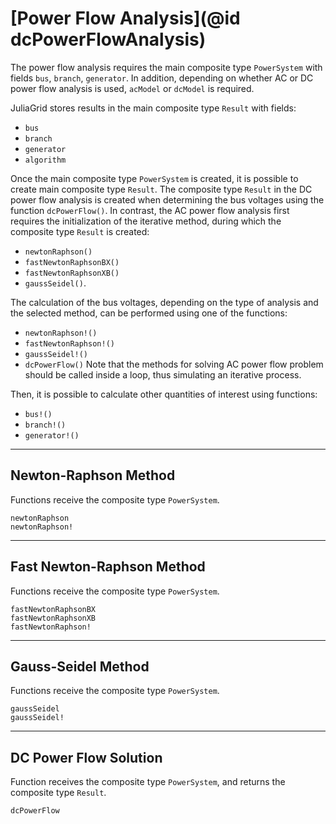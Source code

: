 # [Power Flow Analysis](@id dcPowerFlowAnalysis)

The power flow analysis requires the main composite type `PowerSystem` with fields `bus`, `branch`, `generator`. In addition, depending on whether AC or DC power flow analysis is used, `acModel` or `dcModel` is required.

JuliaGrid stores results in the main composite type `Result` with fields:
* `bus`
* `branch`
* `generator`
* `algorithm`

Once the main composite type `PowerSystem` is created, it is possible to create main composite type `Result`. The composite type `Result` in the DC power flow analysis is created when determining the bus voltages using the function `dcPowerFlow()`. In contrast, the AC power flow analysis first requires the initialization of the iterative method, during which the composite type `Result` is created:
* `newtonRaphson()`
* `fastNewtonRaphsonBX()`
* `fastNewtonRaphsonXB()`
* `gaussSeidel()`.

The calculation of the bus voltages, depending on the type of analysis and the selected method, can be performed using one of the functions:
* `newtonRaphson!()`
* `fastNewtonRaphson!()`
* `gaussSeidel!()`
* `dcPowerFlow()`
Note that the methods for solving AC power flow problem should be called inside a loop, thus simulating an iterative process.

Then, it is possible to calculate other quantities of interest using functions:
* `bus!()`
* `branch!()`
* `generator!()`

---

## Newton-Raphson Method
Functions receive the composite type `PowerSystem`.
```@docs
newtonRaphson
newtonRaphson!
```

---

## Fast Newton-Raphson Method
Functions receive the composite type `PowerSystem`.
```@docs
fastNewtonRaphsonBX
fastNewtonRaphsonXB
fastNewtonRaphson!
```

---

## Gauss-Seidel Method
Functions receive the composite type `PowerSystem`.
```@docs
gaussSeidel
gaussSeidel!
```

---

## DC Power Flow Solution
Function receives the composite type `PowerSystem`, and returns the composite type `Result`.
```@docs
dcPowerFlow
```
